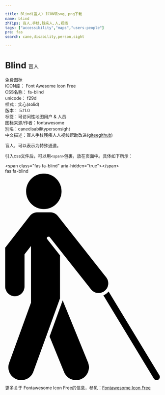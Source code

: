 ```yaml
---

title: Blind(盲人) ICON转svg、png下载
name: blind
zhTips: 盲人,手杖,残疾人,人,视线
tags: ["accessibility","maps","users-people"]
pre: fas
search: cane,disability,person,sight

---
```


# Blind  <small style="font-size: 60%;font-weight: 100">盲人</small>


<div class="detail-page">
<p>
<span><span class="badge-success badge">免费图标</span> </span>
<br/>
<span>
ICON库：
<span class="badge-secondary badge">Font Awesome Icon Free</span> 
</span>
<br/>
<span>
CSS名称：
<span class="badge-secondary badge">fa-blind</span> 
</span>
<br/>
<span>
unicode：
<span class="badge-secondary badge">f29d</span> 
<copy-btn content='f29d' btn-title=""></copy-btn>
<copy-btn :content='String.fromCodePoint(parseInt("f29d", 16))' btn-title="复制U"></copy-btn>
</span><br/><span>样式：<span class="badge-light badge">实心(solid)</span></span>
<br/>
<span>
版本：
<span class="badge-secondary badge">5.11.0</span> 
</span><br/><span>标签：<span class="badge-light badge"><router-link to="/tags/accessibility.html">可访问性</router-link></span><span class="badge-light badge"><router-link to="/tags/maps.html">地图</router-link></span><span class="badge-light badge"><router-link to="/tags/users-people.html">用户 & 人员</router-link></span></span>
<br/>
<span>图标来源/作者：<span class="badge-light badge">fontawesome</span></span> 
<br/>
<span>别名：<span class="badge-light badge">cane</span><span class="badge-light badge">disability</span><span class="badge-light badge">person</span><span class="badge-light badge">sight</span></span><br/><span class="zh-detail">中文描述：<span class="badge-primary badge">盲人</span><span class="badge-primary badge">手杖</span><span class="badge-primary badge">残疾人</span><span class="badge-primary badge">人</span><span class="badge-primary badge">视线</span><span class="help-link"><span>帮助改进</span>(<a href="https://gitee.com/liuwave/icon-helper/edit/master/json/fontawesome/solid/blind.json" target="_blank" rel="noopener noreferrer">gitee</a><a href="https://github.com/liuwave/icon-helper/edit/master/json/fontawesome/solid/blind.json" target="_blank" rel="noopener noreferrer">github</a></span>)</span><br/>
</p>
</div><div class="description description alert alert-light">盲人，可以表示为特殊通道。</div>
<div class="alert alert-dark">
  <i class="fas fa-blind fa-xs"></i>
  <i class="fas fa-blind fa-sm"></i>
  <i class="fas fa-blind fa-lg"></i>
  <i class="fas fa-blind fa-2x"></i>
  <i class="fas fa-blind fa-3x"></i>
  <i class="fas fa-blind fa-5x"></i>
  <i class="fas fa-blind fa-7x"></i>
</div>
<div>
  <p>引入css文件后，可以用<code>&lt;span&gt;</code>包裹，放在页面中。具体如下所示：    
  </p>
  <div class="alert alert-primary" style="font-size: 14px">
    &lt;span class="fas fa-blind" aria-hidden="true"&gt;&lt;/span&gt;
    <copy-btn content='<span class="fas fa-blind" aria-hidden="true"></span>'></copy-btn>
  </div>
  <div class="alert alert-secondary">
    <i class="fas fa-blind"
    style="font-size: 24px"
    aria-hidden="true"></i> fas fa-blind
    <copy-btn content="fas fa-blind" btn-title="复制图标名称"></copy-btn>
  </div>
</div>
<div id="svg" class="svg-wrap">
<svg xmlns="http://www.w3.org/2000/svg" viewBox="0 0 384 512"><path d="M380.15 510.837a8 8 0 0 1-10.989-2.687l-125.33-206.427a31.923 31.923 0 0 0 12.958-9.485l126.048 207.608a8 8 0 0 1-2.687 10.991zM142.803 314.338l-32.54 89.485 36.12 88.285c6.693 16.36 25.377 24.192 41.733 17.501 16.357-6.692 24.193-25.376 17.501-41.734l-62.814-153.537zM96 88c24.301 0 44-19.699 44-44S120.301 0 96 0 52 19.699 52 44s19.699 44 44 44zm154.837 169.128l-120-152c-4.733-5.995-11.75-9.108-18.837-9.112V96H80v.026c-7.146.003-14.217 3.161-18.944 9.24L0 183.766v95.694c0 13.455 11.011 24.791 24.464 24.536C37.505 303.748 48 293.1 48 280v-79.766l16-20.571v140.698L9.927 469.055c-6.04 16.609 2.528 34.969 19.138 41.009 16.602 6.039 34.968-2.524 41.009-19.138L136 309.638V202.441l-31.406-39.816a4 4 0 1 1 6.269-4.971l102.3 129.217c9.145 11.584 24.368 11.339 33.708 3.965 10.41-8.216 12.159-23.334 3.966-33.708z"/></svg>
</div>
<detail full-name='fa-blind'></detail>
    
<div><p>更多关于  Fontawesome Icon Free的信息，参见：<a target="_blank" href="https://iconhelper.cn/fontawesome.html">Fontawesome Icon Free</a>
</p></div>
